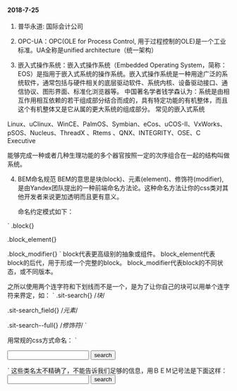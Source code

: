 #### 2018-7-25
1. 普华永道: 国际会计公司

2. OPC-UA：OPC(OLE for Process Control, 用于过程控制的OLE)是一个工业标准。UA全称是unified architecture（统一架构）

3. 嵌入式操作系统：嵌入式操作系统（Embedded Operating System，简称：EOS）是指用于嵌入式系统的操作系统。嵌入式操作系统是一种用途广泛的系统软件，通常包括与硬件相关的底层驱动软件、系统内核、设备驱动接口、通信协议、图形界面、标准化浏览器等。
中国著名学者钱学森认为：系统是由相互作用相互依赖的若干组成部分结合而成的，具有特定功能的有机整体，而且这个有机整体又是它从属的更大系统的组成部分。
常见的嵌入式系统 

Linux、uClinux、WinCE、PalmOS、Symbian、eCos、uCOS-II、VxWorks、pSOS、Nucleus、ThreadX 、Rtems 、QNX、INTEGRITY、OSE、C Executive 

能够完成一种或者几种生理功能的多个器官按照一定的次序组合在一起的结构叫做系统。

4. BEM命名规范
  BEM的意思是块(block)、元素(element)、修饰符(modifier),是由Yandex团队提出的一种前端命名方法论。这种命名方法让你的css类对其他开发者来说更加透明而且更有意义。

   命名约定模式如下：

`
.block{}

.block_element{}

.block_modifier{}
`
block代表更高级别的抽象或组件。
block_element代表block的后代，用于形成一个完整的block。
block_modifier代表block的不同状态，或不同版本。

之所以使用两个连字符和下划线而不是一个，是为了让你自己的块可以用单个连字符来界定，如：
`
  .sit-search{}               /*块*/

  .sit-search_field{}         /*元素*/

  .sit-search--full{}         /*修饰符*/
`

用常规的css方式命名：
`
<form class="sit-search full">
  <input type="text"   class="field">
  <input type="submit"   value="search"   class="button">
</form>
`   
这些类名太不精确了，不能告诉我们足够的信息，用ＢＥＭ记号法是下面这样：

<form class="sit-search sit-search－－full">
       <input type="text"   class="sit-search＿field">
       <input type="submit"   value="search"   class="sit-search＿button">
</form>